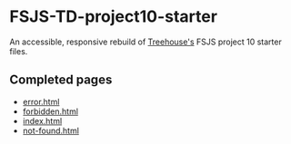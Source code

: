 # FSJS-TD-project10-starter

An accessible, responsive rebuild of [Treehouse's](https://teamtreehouse.com/) FSJS project 10 starter files.

## Completed pages

* [error.html](https://anwarmontasir.github.io/FSJS-TD-project10-starter/markup/error.html)
* [forbidden.html](https://anwarmontasir.github.io/FSJS-TD-project10-starter/markup/forbidden.html)
* [index.html](https://anwarmontasir.github.io/FSJS-TD-project10-starter/markup/index.html)
* [not-found.html](https://anwarmontasir.github.io/FSJS-TD-project10-starter/markup/not-found.html)